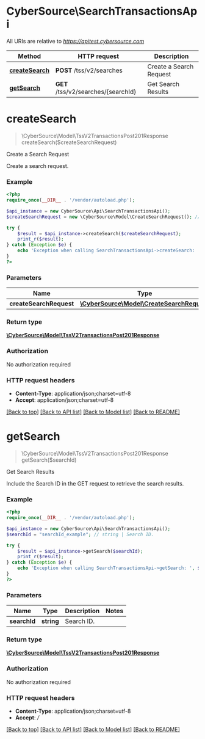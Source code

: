 # CyberSource\SearchTransactionsApi

All URIs are relative to *https://apitest.cybersource.com*

Method | HTTP request | Description
------------- | ------------- | -------------
[**createSearch**](SearchTransactionsApi.md#createSearch) | **POST** /tss/v2/searches | Create a Search Request
[**getSearch**](SearchTransactionsApi.md#getSearch) | **GET** /tss/v2/searches/{searchId} | Get Search Results


# **createSearch**
> \CyberSource\Model\TssV2TransactionsPost201Response createSearch($createSearchRequest)

Create a Search Request

Create a search request.

### Example
```php
<?php
require_once(__DIR__ . '/vendor/autoload.php');

$api_instance = new CyberSource\Api\SearchTransactionsApi();
$createSearchRequest = new \CyberSource\Model\CreateSearchRequest(); // \CyberSource\Model\CreateSearchRequest | 

try {
    $result = $api_instance->createSearch($createSearchRequest);
    print_r($result);
} catch (Exception $e) {
    echo 'Exception when calling SearchTransactionsApi->createSearch: ', $e->getMessage(), PHP_EOL;
}
?>
```

### Parameters

Name | Type | Description  | Notes
------------- | ------------- | ------------- | -------------
 **createSearchRequest** | [**\CyberSource\Model\CreateSearchRequest**](../Model/CreateSearchRequest.md)|  |

### Return type

[**\CyberSource\Model\TssV2TransactionsPost201Response**](../Model/TssV2TransactionsPost201Response.md)

### Authorization

No authorization required

### HTTP request headers

 - **Content-Type**: application/json;charset=utf-8
 - **Accept**: application/json;charset=utf-8

[[Back to top]](#) [[Back to API list]](../../README.md#documentation-for-api-endpoints) [[Back to Model list]](../../README.md#documentation-for-models) [[Back to README]](../../README.md)

# **getSearch**
> \CyberSource\Model\TssV2TransactionsPost201Response getSearch($searchId)

Get Search Results

Include the Search ID in the GET request to retrieve the search results.

### Example
```php
<?php
require_once(__DIR__ . '/vendor/autoload.php');

$api_instance = new CyberSource\Api\SearchTransactionsApi();
$searchId = "searchId_example"; // string | Search ID.

try {
    $result = $api_instance->getSearch($searchId);
    print_r($result);
} catch (Exception $e) {
    echo 'Exception when calling SearchTransactionsApi->getSearch: ', $e->getMessage(), PHP_EOL;
}
?>
```

### Parameters

Name | Type | Description  | Notes
------------- | ------------- | ------------- | -------------
 **searchId** | **string**| Search ID. |

### Return type

[**\CyberSource\Model\TssV2TransactionsPost201Response**](../Model/TssV2TransactionsPost201Response.md)

### Authorization

No authorization required

### HTTP request headers

 - **Content-Type**: application/json;charset=utf-8
 - **Accept**: */*

[[Back to top]](#) [[Back to API list]](../../README.md#documentation-for-api-endpoints) [[Back to Model list]](../../README.md#documentation-for-models) [[Back to README]](../../README.md)

